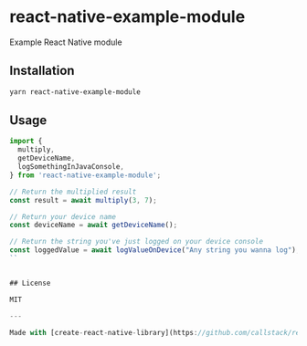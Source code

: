 # react-native-example-module

Example React Native module

## Installation

```sh
yarn react-native-example-module
```

## Usage

```js
import {
  multiply,
  getDeviceName,
  logSomethingInJavaConsole,
} from 'react-native-example-module';

// Return the multiplied result
const result = await multiply(3, 7);

// Return your device name
const deviceName = await getDeviceName();

// Return the string you've just logged on your device console
const loggedValue = await logValueOnDevice("Any string you wanna log");
``


## License

MIT

---

Made with [create-react-native-library](https://github.com/callstack/react-native-builder-bob)
```
